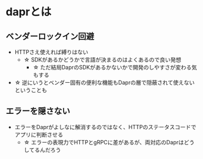 # daprとは

## ベンダーロックイン回避
- HTTPさえ使えれば縛りはない
  - ☆ SDKがあるかどうかで言語が決まるのはよくあるので良い発想
    - ☆ ただ結局DaprのSDKがあるかないかで開発のしやすさが変わる気もする
- ☆ 逆にいうとベンダー固有の便利な機能もDaprの層で隠蔽されて使えないということも

## エラーを隠さない
- エラーをDaprがよしなに解消するのではなく、HTTPのステータスコードでアプリに判断させる
  - ☆ エラーの表現力でHTTPとgRPCに差があるが、両対応のDaprはどうしてるんだろう
